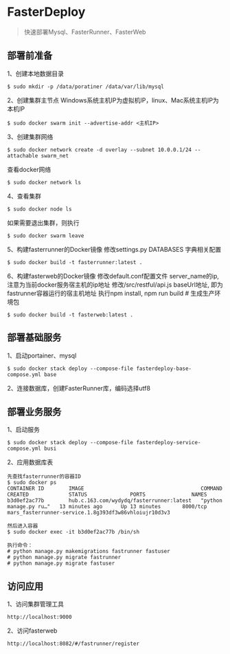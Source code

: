 # FasterDeploy

> 快速部署Mysql、FasterRunner、FasterWeb

## 部署前准备
1、创建本地数据目录 
```
$ sudo mkdir -p /data/poratiner /data/var/lib/mysql
```
2、创建集群主节点
Windows系统主机IP为虚拟机IP，linux、Mac系统主机IP为本机IP
```
$ sudo docker swarm init --advertise-addr <主机IP> 
```
3、创建集群网络
```
$ sudo docker network create -d overlay --subnet 10.0.0.1/24 --attachable swarm_net 
```
查看docker网络
```
$ sudo docker network ls
```
4、查看集群
```
$ sudo docker node ls 
```
如果需要退出集群，则执行
```
$ sudo docker swarm leave 
```
5、构建fasterrunner的Docker镜像
修改settings.py DATABASES 字典相关配置
```
$ sudo docker build -t fasterrunner:latest .
```
6、构建fasterweb的Docker镜像
修改default.conf配置文件 server_name的ip, 注意为当前docker服务宿主机的ip地址
修改/src/restful/api.js baseUrl地址, 即为fastrunner容器运行的宿主机地址
执行npm install, npm run build # 生成生产环境包
```
$ sudo docker build -t fasterweb:latest .
```
## 部署基础服务

1、启动portainer、mysql
```
$ sudo docker stack deploy --compose-file fasterdeploy-base-compose.yml base 
```
2、连接数据库，创建FasterRunner库，编码选择utf8

## 部署业务服务
1、启动服务
```
$ sudo docker stack deploy --compose-file fasterdeploy-service-compose.yml busi 
```

2、应用数据库表
```
先查找fasterrunner的容器ID
$ sudo docker ps
CONTAINER ID        IMAGE                                      COMMAND                  CREATED             STATUS              PORTS               NAMES
b3d0ef2ac77b        hub.c.163.com/wydydq/fasterrunner:latest   "python manage.py ru…"   13 minutes ago      Up 13 minutes       8000/tcp            mars_fasterrunner-service.1.8g393df3w86vhloiujr10d3v3

然后进入容器
$ sudo docker exec -it b3d0ef2ac77b /bin/sh

执行命令：
# python manage.py makemigrations fastrunner fastuser
# python manage.py migrate fastrunner
# python manage.py migrate fastuser
```

## 访问应用
1、访问集群管理工具
```
http://localhost:9000
```
2、访问fasterweb
```
http://localhost:8082/#/fastrunner/register 
```
